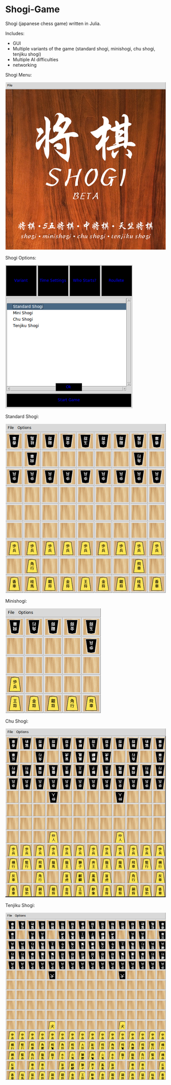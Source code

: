 # Shogi-Game
Shogi (japanese chess game) written in Julia. 

Includes:
- GUI
- Multiple variants of the game (standard shogi, minishogi, chu shogi, tenjiku shogi)
- Multiple AI difficulties
- networking



Shogi Menu:

![solarized palette](https://github.com/scc23/Shogi-Game/blob/master/screenshots/shogiMenu.png)




Shogi Options:

![solarized palette](https://github.com/scc23/Shogi-Game/blob/master/screenshots/shogiOptions.png)




Standard Shogi:

![solarized palette](https://github.com/scc23/Shogi-Game/blob/master/screenshots/standardShogi.png)




Minishogi:

![solarized palette](https://github.com/scc23/Shogi-Game/blob/master/screenshots/miniShogi.png)




Chu Shogi:

![solarized palette](https://github.com/scc23/Shogi-Game/blob/master/screenshots/chuShogi.png)




Tenjiku Shogi:

![solarized palette](https://github.com/scc23/Shogi-Game/blob/master/screenshots/tenjikuShogi.png)